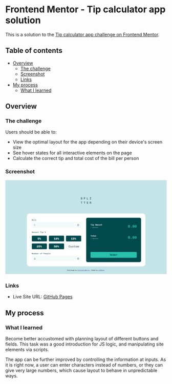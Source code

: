 # Frontend Mentor - Tip calculator app solution

This is a solution to the [Tip calculator app challenge on Frontend Mentor](https://www.frontendmentor.io/challenges/tip-calculator-app-ugJNGbJUX).

## Table of contents

- [Overview](#overview)
  - [The challenge](#the-challenge)
  - [Screenshot](#screenshot)
  - [Links](#links)
- [My process](#my-process)
  - [What I learned](#what-i-learned)

## Overview

### The challenge

Users should be able to:

- View the optimal layout for the app depending on their device's screen size
- See hover states for all interactive elements on the page
- Calculate the correct tip and total cost of the bill per person

### Screenshot

![](./screenshot.png)

### Links

- Live Site URL: [GitHub Pages](https://xs30snw.github.io/FEM_tip-calculator-app/)

## My process

### What I learned

Become better accustomed with planning layout of different buttons and fields. This task was a good introduction for JS logic, and manipulating site elements via scripts.

The app can be further improved by controlling the information at inputs. As it is right now, a user can enter characters instead of numbers, or they can give very large numbers, which cause layout to behave in unpredictable ways. 